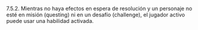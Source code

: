 7.5.2. Mientras no haya efectos en espera de resolución y un personaje no esté en misión (questing) ni en un desafío (challenge), el jugador activo puede usar una habilidad activada.